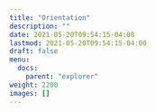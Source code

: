 ```yaml
---
title: "Orientation"
description: ""
date: 2021-05-20T09:54:15-04:00
lastmod: 2021-05-20T09:54:15-04:00
draft: false
menu: 
  docs:
    parent: "explorer"
weight: 2200
images: []
---
```

